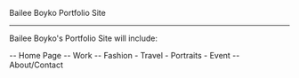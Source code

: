 Bailee Boyko Portfolio Site

------

Bailee Boyko's Portfolio Site will include:

-- Home Page
-- Work -- Fashion - Travel - Portraits - Event
-- About/Contact
